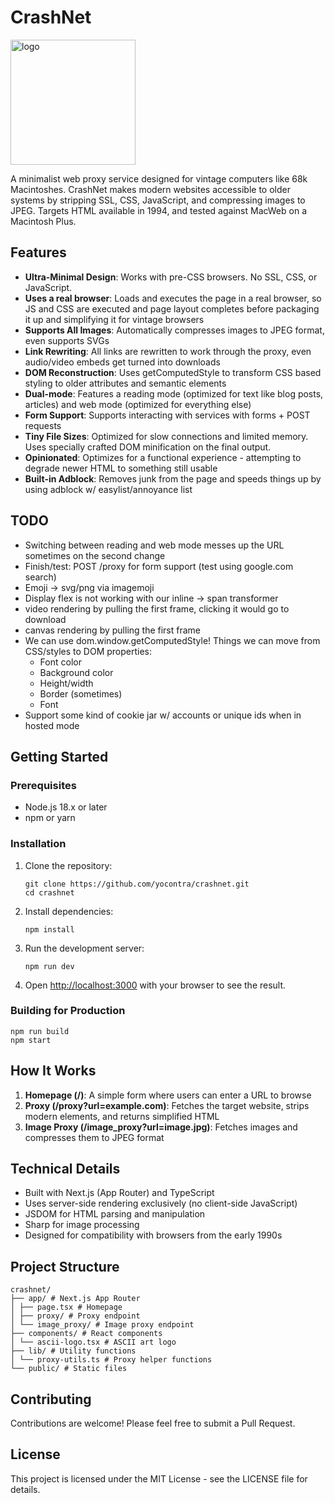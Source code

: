 # CrashNet

<img src="https://github.com/user-attachments/assets/b046a392-150c-47bf-9744-0ca3ed4e7c0e" width="200" alt="logo">

A minimalist web proxy service designed for vintage computers like 68k Macintoshes. CrashNet makes modern websites accessible to older systems by stripping SSL, CSS, JavaScript, and compressing images to JPEG. Targets HTML available in 1994, and tested against MacWeb on a Macintosh Plus.

## Features

- **Ultra-Minimal Design**: Works with pre-CSS browsers. No SSL, CSS, or JavaScript.
- **Uses a real browser**: Loads and executes the page in a real browser, so JS and CSS are executed and page layout completes before packaging it up and simplifying it for vintage browsers
- **Supports All Images**: Automatically compresses images to JPEG format, even supports SVGs
- **Link Rewriting**: All links are rewritten to work through the proxy, even audio/video embeds get turned into downloads
- **DOM Reconstruction**: Uses getComputedStyle to transform CSS based styling to older attributes and semantic elements
- **Dual-mode**: Features a reading mode (optimized for text like blog posts, articles) and web mode (optimized for everything else)
- **Form Support**: Supports interacting with services with forms + POST requests
- **Tiny File Sizes**: Optimized for slow connections and limited memory. Uses specially crafted DOM minification on the final output.
- **Opinionated**: Optimizes for a functional experience - attempting to degrade newer HTML to something still usable
- **Built-in Adblock**: Removes junk from the page and speeds things up by using adblock w/ easylist/annoyance list

## TODO

- Switching between reading and web mode messes up the URL sometimes on the second change
- Finish/test: POST /proxy for form support (test using google.com search)
- Emoji -> svg/png via imagemoji
- Display flex is not working with our inline -> span transformer
- video rendering by pulling the first frame, clicking it would go to download
- canvas rendering by pulling the first frame
- We can use dom.window.getComputedStyle! Things we can move from CSS/styles to DOM properties:
  - Font color
  - Background color
  - Height/width
  - Border (sometimes)
  - Font
- Support some kind of cookie jar w/ accounts or unique ids when in hosted mode

## Getting Started

### Prerequisites

- Node.js 18.x or later
- npm or yarn

### Installation

1. Clone the repository:

   ```
   git clone https://github.com/yocontra/crashnet.git
   cd crashnet
   ```

2. Install dependencies:

   ```
   npm install
   ```

3. Run the development server:

   ```
   npm run dev
   ```

4. Open [http://localhost:3000](http://localhost:3000) with your browser to see the result.

### Building for Production

```
npm run build
npm start
```

## How It Works

1. **Homepage (/)**: A simple form where users can enter a URL to browse
2. **Proxy (/proxy?url=example.com)**: Fetches the target website, strips modern elements, and returns simplified HTML
3. **Image Proxy (/image_proxy?url=image.jpg)**: Fetches images and compresses them to JPEG format

## Technical Details

- Built with Next.js (App Router) and TypeScript
- Uses server-side rendering exclusively (no client-side JavaScript)
- JSDOM for HTML parsing and manipulation
- Sharp for image processing
- Designed for compatibility with browsers from the early 1990s

## Project Structure

```
crashnet/
├── app/ # Next.js App Router
│ ├── page.tsx # Homepage
│ ├── proxy/ # Proxy endpoint
│ └── image_proxy/ # Image proxy endpoint
├── components/ # React components
│ └── ascii-logo.tsx # ASCII art logo
├── lib/ # Utility functions
│ └── proxy-utils.ts # Proxy helper functions
└── public/ # Static files
```

## Contributing

Contributions are welcome! Please feel free to submit a Pull Request.

## License

This project is licensed under the MIT License - see the LICENSE file for details.
